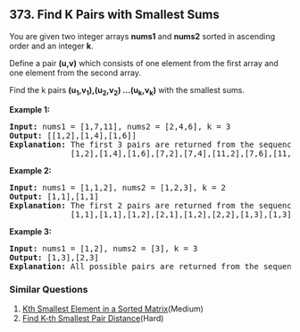 ## 373. Find K Pairs with Smallest Sums

<p>You are given two integer arrays <b>nums1</b> and <b>nums2</b> sorted in ascending order and an integer <b>k</b>.</p>

<p>Define a pair <b>(u,v)</b> which consists of one element from the first array and one element from the second array.</p>

<p>Find the k pairs <b>(u<sub>1</sub>,v<sub>1</sub>),(u<sub>2</sub>,v<sub>2</sub>) ...(u<sub>k</sub>,v<sub>k</sub>)</b> with the smallest sums.</p>

<p><strong>Example 1:</strong></p>

<pre>
<strong>Input: </strong>nums1 = <span id="example-input-1-1">[1,7,11]</span>, nums2 = <span id="example-input-1-2">[2,4,6]</span>, k = <span id="example-input-1-3">3</span>
<strong>Output: </strong><span id="example-output-1">[[1,2],[1,4],[1,6]] 
<strong>Explanation: </strong></span>The first 3 pairs are returned from the sequence: 
&nbsp;            [1,2],[1,4],[1,6],[7,2],[7,4],[11,2],[7,6],[11,4],[11,6]</pre>

<p><strong>Example 2:</strong></p>

<pre>
<strong>Input: </strong>nums1 = [1,1,2], nums2 = [1,2,3], k = 2
<strong>Output: </strong>[1,1],[1,1]<span>
<strong>Explanation: </strong></span>The first 2 pairs are returned from the sequence: 
&nbsp;            [1,1],[1,1],[1,2],[2,1],[1,2],[2,2],[1,3],[1,3],[2,3]</pre>

<p><strong>Example 3:</strong></p>

<pre>
<strong>Input: </strong>nums1 = [1,2], nums2 = [3], k = 3
<strong>Output: </strong>[1,3],[2,3]<span>
<strong>Explanation: </strong></span>All possible pairs are returned from the sequence: [1,3],[2,3]
</pre>

### Similar Questions
  1. [Kth Smallest Element in a Sorted Matrix](https://github.com/openset/leetcode/tree/master/solution/kth-smallest-element-in-a-sorted-matrix)(Medium)
  1. [Find K-th Smallest Pair Distance](https://github.com/openset/leetcode/tree/master/solution/find-k-th-smallest-pair-distance)(Hard)
